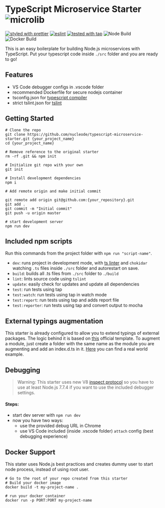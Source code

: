 # TypeScript Microservice Starter ![microlib](https://user-images.githubusercontent.com/6388707/58275504-7818c880-7d95-11e9-84af-f8aa50b93d5f.png)

[![styled with prettier](https://img.shields.io/badge/styled%20with-Prettier-blue.svg)](https://github.com/prettier/prettier)
[![eslint](https://img.shields.io/badge/linted%20by-eslint-brightgreen.svg)](https://eslint.org)
[![tested with tap](https://img.shields.io/badge/tested%20with-node--tap-yellow.svg)](https://github.com/tapjs/node-tap) ![Node Build](https://github.com/nucleode/typescript-microservice-starter/workflows/Node%20Build/badge.svg) ![Docker Build](https://github.com/nucleode/typescript-microservice-starter/workflows/Docker%20Build/badge.svg?branch=master)

This is an easy boilerplate for building Node.js microservices with TypeScript. Put your typescript code inside `./src` folder and you are ready to go!

## Features

* VS Code debugger configs in .vscode folder
* recommended Dockerfile for secure nodejs container
* tsconfig.json for [typescript compiler](https://www.typescriptlang.org/docs/handbook/tsconfig-json.html)
* strict tslint.json for [tslint](https://palantir.github.io/tslint/)

## Getting Started

```
# Clone the repo
git clone https://github.com/nucleode/typescript-microservice-starter.git {your_project_name}
cd {your_project_name}

# Remove reference to the original starter
rm -rf .git && npm init

# Initialize git repo with your own
git init

# Install development dependencies
npm i

# Add remote origin and make initial commit

git remote add origin git@github.com:{your_repository}.git
git add .
git commit -m "Initial commit"
git push -u origin master

# start development server
npm run dev
```

## Included npm scripts

Run this commands from the project folder with `npm run "script-name"`.
* `dev`: runs project in development mode, with [ts linter](https://palantir.github.io/tslint/) and `chokidar` watching `.ts` files inside `./src` folder and autorestart on save.
* `build`: builds all .ts files from `./src` folder to `./build`
* `lint`: lints source code using `tslint`
* `update`: easily check for updates and update all dependencies
* `test`: run tests using tap
* `test:watch`: run tests using tap in watch mode
* `test:report`: run tests using tap and adds report file
* `test:reporter`: run tests using tap and convert output to mocha

## External typings augmentation
This starter is already configured to allow you to extend typings of external packages. The logic behind it is based on [this](https://www.typescriptlang.org/docs/handbook/declaration-files/templates/module-plugin-d-ts.html) official template. To augment a module, just create a folder with the same name as the module you are augmenting and add an index.d.ts in it. [Here](https://github.com/fox1t/fastify-websocket-router/tree/master/typings/fastify) you can find a real world example.

## Debugging
> Warning: This starter uses new V8 [inspect protocol](https://nodejs.org/api/debugger.html) so you have to use at least Node.js 7.7.4 if you want to use the included debugger settings.

#### Steps:
* start dev server with `npm run dev`
* now you have two ways:
  * use the provided debug URL in Chrome
  * use VS Code included (inside .vscode folder) `attach` config (best debugging experience)

## Docker Support

This stater uses Node.js best practices and creates dummy user to start node process, instead of using root user.

```
# Go to the root of your repo created from this starter
# Build your docker image
docker build -t my-project-name .

# run your docker container
docker run -p PORT:PORT my-project-name
```
